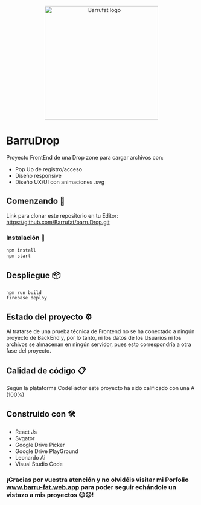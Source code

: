 <p align="center"><a href="https://barru-fat.web.app/" target="_blank" rel="noopener noreferrer"><img width="300" src="https://barru-fat.web.app/logo1barru.png" alt="Barrufat logo"></a></p>

# BarruDrop

Proyecto FrontEnd de una Drop zone para cargar archivos con:
- Pop Up de registro/acceso
- Diseño responsive
- Diseño UX/UI con animaciones .svg

## Comenzando 🚀

Link para clonar este repositorio en tu Editor:
https://github.com/Barrufat/barruDrop.git

### Instalación 🔧

```bash
npm install
npm start
```

## Despliegue 📦

```bash
npm run build
firebase deploy
```

## Estado del proyecto ⚙️

Al tratarse de una prueba técnica de Frontend no se ha conectado a ningún proyecto de BackEnd y, por lo tanto, ni los datos de los Usuarios ni los archivos se almacenan en ningún servidor, pues esto correspondría a otra fase del proyecto.


## Calidad de código 📋

Según la plataforma CodeFactor este proyecto ha sido calificado con una A (100%)


## Construido con 🛠️

- React Js
- Svgator
- Google Drive Picker
- Google Drive PlayGround
- Leonardo Ai
- Visual Studio Code


### ¡Gracias por vuestra atención y no olvidéis visitar mi Porfolio www.barru-fat.web.app para poder seguir echándole un vistazo a mis proyectos 😊😊!






